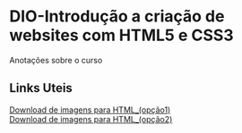 # DIO-Introdução a criação de websites com HTML5 e CSS3
Anotações sobre o curso

## Links Uteis

[Download de imagens para HTML_(opção1)](https://unsplash.com/)</br>
[Download de imagens para HTML_(opção2)](https://www.pexels.com/pt-br/)</br>
